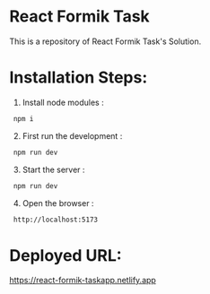 # React Formik Task

This is a repository of React Formik Task's Solution.

# Installation Steps:

1. Install node modules :

```bash
 npm i
```
2. First run the development :

```bash
 npm run dev
```

3. Start the server :

```bash
 npm run dev
```

4. Open the browser :
 
```bash
 http://localhost:5173
```

# Deployed URL:

https://react-formik-taskapp.netlify.app